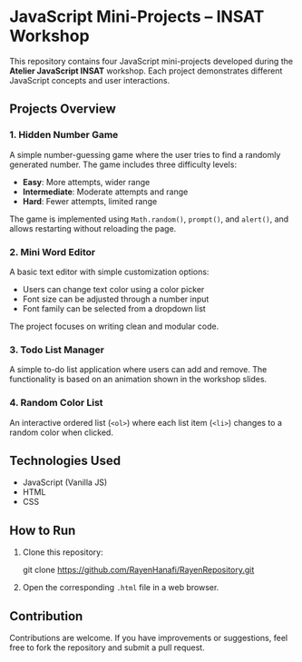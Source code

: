 

# JavaScript Mini-Projects – INSAT Workshop   

This repository contains four JavaScript mini-projects developed during the **Atelier JavaScript INSAT** workshop. Each project demonstrates different JavaScript concepts and user interactions.  

## Projects Overview  

### 1. Hidden Number Game  
A simple number-guessing game where the user tries to find a randomly generated number. The game includes three difficulty levels:  
- **Easy**: More attempts, wider range  
- **Intermediate**: Moderate attempts and range  
- **Hard**: Fewer attempts, limited range  

The game is implemented using `Math.random()`, `prompt()`, and `alert()`, and allows restarting without reloading the page.  

### 2. Mini Word Editor  
A basic text editor with simple customization options:  
- Users can change text color using a color picker  
- Font size can be adjusted through a number input  
- Font family can be selected from a dropdown list  

The project focuses on writing clean and modular code.  

### 3. Todo List Manager  
A simple to-do list application where users can add and remove. The functionality is based on an animation shown in the workshop slides.  

### 4. Random Color List  
An interactive ordered list (`<ol>`) where each list item (`<li>`) changes to a random color when clicked.  

## Technologies Used  
- JavaScript (Vanilla JS)  
- HTML  
- CSS  

## How to Run  
1. Clone this repository:

   git clone https://github.com/RayenHanafi/RayenRepository.git
   
3. Open the corresponding `.html` file in a web browser.  

## Contribution  
Contributions are welcome. If you have improvements or suggestions, feel free to fork the repository and submit a pull request.  

